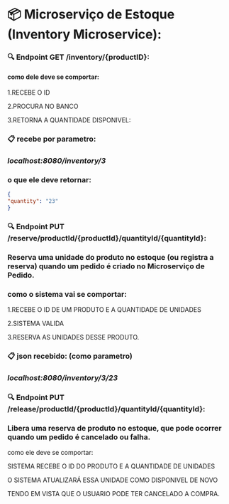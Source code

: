 # 📦 Microserviço de Estoque (Inventory Microservice):


### 🔍 Endpoint GET /inventory/{productID}:

#### como dele deve se comportar:

1.RECEBE O ID

2.PROCURA NO BANCO

3.RETORNA A QUANTIDADE DISPONIVEL:

### 📋 recebe por parametro:

### **_localhost:8080/inventory/3_**


### o que ele deve retornar:
```json
{
"quantity": "23"
}
```

### 🔍 Endpoint PUT /reserve/productId/{productId}/quantityId/{quantityId}:


### Reserva uma unidade do produto no estoque (ou registra a reserva) quando um pedido é criado no Microserviço de Pedido.


### como o sistema vai se comportar:

1.RECEBE O ID DE UM PRODUTO E A QUANTIDADE DE UNIDADES

2.SISTEMA VALIDA

3.RESERVA AS UNIDADES DESSE PRODUTO.


### 📋 json recebido: (como parametro)


### **_localhost:8080/inventory/3/23_**





### 🔍 Endpoint PUT /release/productId/{productId}/quantityId/{quantityId}:

### Libera uma reserva de produto no estoque, que pode ocorrer quando um pedido é cancelado ou falha.


como ele deve se comportar:

SISTEMA RECEBE O ID DO PRODUTO E A QUANTIDADE DE UNIDADES

O SISTEMA ATUALIZARÁ ESSA UNIDADE COMO DISPONIVEL DE NOVO

TENDO EM VISTA QUE O USUARIO PODE TER CANCELADO A COMPRA.



